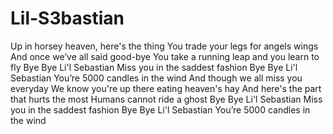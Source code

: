 # Lil-S3bastian
Up in horsey heaven, here's the thing You trade your legs for angels wings And once we’ve all said good-bye You take a running leap and you learn to fly   Bye Bye Li'l Sebastian Miss you in the saddest fashion Bye Bye Li'l Sebastian You’re 5000 candles in the wind  And though we all miss you everyday We know you're up there eating heaven's hay And here's the part that hurts the most Humans cannot ride a ghost  Bye Bye Li'l Sebastian Miss you in the saddest fashion Bye Bye Li'l Sebastian You’re 5000 candles in the wind
